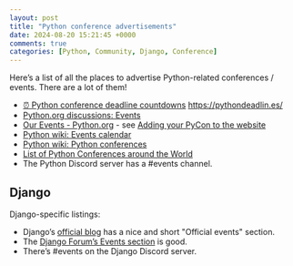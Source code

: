 ```yaml
---
layout: post
title: "Python conference advertisements"
date: 2024-08-20 15:21:45 +0000
comments: true
categories: [Python, Community, Django, Conference]
---
```


Here’s a list of all the places to advertise Python-related conferences / events. There are a lot of them!

<!-- more -->

- [⏰ Python conference deadline countdowns](https://github.com/JesperDramsch/python-deadlines) <https://pythondeadlin.es/>
- [Python.org discussions: Events](https://discuss.python.org/c/events/33)
- [Our Events - Python.org](https://www.python.org/events/) - see [Adding your PyCon to the website](https://github.com/PyCon/pycon.org#adding-your-pycon-to-the-website)
- [Python wiki: Events calendar](https://wiki.python.org/moin/PythonEventsCalendar)
- [Python wiki: Python conferences](https://wiki.python.org/moin/PythonConferences)
- [List of Python Conferences around the World](https://github.com/python-organizers/conferences)
- The Python Discord server has a #events channel.

## Django

Django-specific listings:

- Django’s [official blog](https://www.djangoproject.com/weblog/) has a nice and short "Official events" section.
- The [Django Forum’s Events section](https://forum.djangoproject.com/c/events/12) is good.
- There’s #events on the Django Discord server.

